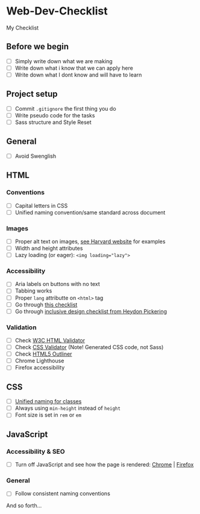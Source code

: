 # Web-Dev-Checklist
My Checklist

## Before we begin
- [ ] Simply write down what we are making
- [ ] Write down what i know that we can apply here
- [ ] Write down what I dont know and will have to learn

## Project setup
- [ ] Commit `.gitignore` the first thing you do
- [ ] Write pseudo code for the tasks
- [ ] Sass structure and Style Reset

## General
- [ ] Avoid Swenglish

## HTML
### Conventions
- [ ] Capital letters in CSS
- [ ] Unified naming convention/same standard across document

### Images
- [ ] Proper alt text on images, [see Harvard website](https://accessibility.huit.harvard.edu/describe-content-images) for examples
- [ ] Width and height attributes
- [ ] Lazy loading (or eager): `<img loading="lazy">`

### Accessibility
- [ ] Aria labels on buttons with no text
- [ ] Tabbing works
- [ ] Proper `lang` attributte on `<html>` tag
- [ ] Go through [this checklist](https://www.a11yproject.com/checklist/)
- [ ] Go through [inclusive design checklist from Heydon Pickering](https://github.com/Heydon/inclusive-design-checklist)

### Validation
- [ ] Check [W3C HTML Validator](https://validator.w3.org/#validate_by_input)
- [ ] Check [CSS Validator](https://jigsaw.w3.org/css-validator/#validate_by_input) (Note! Generated CSS code, not Sass)
- [ ] Check [HTML5 Outliner](https://gsnedders.html5.org/outliner/)
- [ ] Chrome Lighthouse
- [ ] Firefox accessibility

## CSS
- [ ] [Unified naming for classes](https://en.wikipedia.org/wiki/Naming_convention_(programming)#Examples_of_multiple-word_identifier_formats)
- [ ] Always using `min-height` instead of `height`
- [ ] Font size is set in `rem` or `em`

## JavaScript

### Accessibility & SEO
- [ ] Turn off JavaScript and see how the page is rendered: [Chrome](https://developer.chrome.com/docs/devtools/javascript/disable) | [Firefox](https://support.mozilla.org/en-US/kb/javascript-settings-for-interactive-web-pages#w_for-advanced-users)

### General
- [ ] Follow consistent naming conventions


And so forth…
